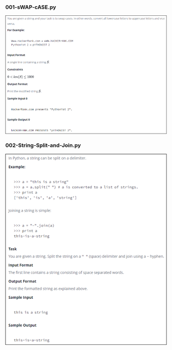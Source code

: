 ### 001-sWAP-cASE.py

![001-sWAP-cASE](001-sWAP-cASE.png)

### 002-String-Split-and-Join.py

![002-String-Split-and-Join](002-String-Split-and-Join.png)

